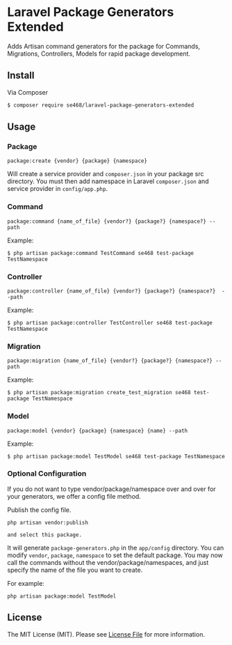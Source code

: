 # Laravel Package Generators Extended
Adds Artisan command generators for the package for Commands, Migrations, Controllers, Models for rapid package development.

## Install
Via Composer
``` bash
$ composer require se468/laravel-package-generators-extended
```

## Usage

### Package
```
package:create {vendor} {package} {namespace}
```

Will create a service provider and `composer.json` in your package src directory. You must then add namespace in Laravel `composer.json` and service provider in `config/app.php`.

### Command
```
package:command {name_of_file} {vendor?} {package?} {namespace?} --path
```

Example:
```
$ php artisan package:command TestCommand se468 test-package TestNamespace
```

### Controller
```
package:controller {name_of_file} {vendor?} {package?} {namespace?}  --path
```

Example:
```
$ php artisan package:controller TestController se468 test-package TestNamespace
```

### Migration
```
package:migration {name_of_file} {vendor?} {package?} {namespace?} --path
```

Example:
```
$ php artisan package:migration create_test_migration se468 test-package TestNamespace 
```

### Model
```
package:model {vendor} {package} {namespace} {name} --path
```

Example:
```
$ php artisan package:model TestModel se468 test-package TestNamespace 
```


### Optional Configuration
If you do not want to type vendor/package/namespace over and over for your generators, we offer a config file method. 

Publish the config file. 
```
php artisan vendor:publish

and select this package.
```

It will generate `package-generators.php` in the `app/config` directory. You can modify `vendor`, `package`, `namespace` to set the default package. You may now call the commands without the vendor/package/namespaces, and just specify the name of the file you want to create.

For example:
```
php artisan package:model TestModel
```

## License

The MIT License (MIT). Please see [License File](LICENSE.md) for more information.
